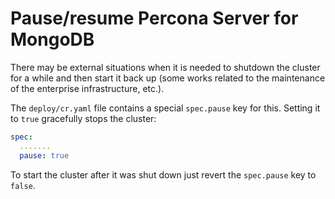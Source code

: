 # Pause/resume Percona Server for MongoDB

There may be external situations when it is needed to shutdown the cluster
for a while and then start it back up (some works related to the maintenance of
the enterprise infrastructure, etc.).

<a name="operator-pause"></a> The `deploy/cr.yaml` file contains a special `spec.pause` key for this.
Setting it to `true` gracefully stops the cluster:

```yaml
spec:
  .......
  pause: true
```

To start the cluster after it was shut down just revert the `spec.pause` key
to `false`.
